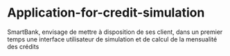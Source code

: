 # Application-for-credit-simulation
SmartBank, envisage de mettre à disposition de ses client, dans un premier temps une interface utilisateur de simulation et de calcul de la mensualité des crédits

